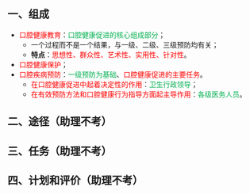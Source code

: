 ## 一、组成
* <font color="#ff0000">口腔健康教育</font>：<font color="#00b050">口腔健康促进的核心组成部分</font>；
	* 一个过程而不是一个结果，与一级、二级、三级预防均有关；
	* **特点**：<font color="#ff0000">思想性、群众性、艺术性、实用性、针对性</font>。
* <font color="#ff0000">口腔健康保护</font>；
* <font color="#ff0000">口腔疾病预防</font>：<font color="#00b050">一级预防为基础</font>、<font color="#ff0000">口腔健康促进的主要任务</font>。
	* <font color="#ff0000">在口腔健康促进中起着决定性的作用</font>：<font color="#00b050">卫生行政领导</font>；
	* <font color="#ff0000">在有效预防方法和口腔健康行为指导方面起主导作用</font>：<font color="#00b050">各级医务人员</font>。

## 二、途径（助理不考）

## 三、任务（助理不考）

## 四、计划和评价（助理不考）



